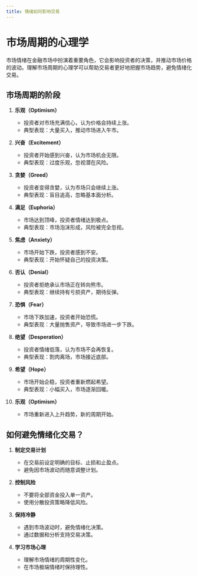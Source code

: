 ```yaml
---
title: 情绪如何影响交易
---
```


# 市场周期的心理学

市场情绪在金融市场中扮演着重要角色，它会影响投资者的决策，并推动市场价格的波动。理解市场周期的心理学可以帮助交易者更好地把握市场趋势，避免情绪化交易。

## **市场周期的阶段**

1. **乐观（Optimism）**
   - 投资者对市场充满信心，认为价格会持续上涨。
   - 典型表现：大量买入，推动市场进入牛市。

2. **兴奋（Excitement）**
   - 投资者开始感到兴奋，认为市场机会无限。
   - 典型表现：过度乐观，忽视潜在风险。

3. **贪婪（Greed）**
   - 投资者变得贪婪，认为市场只会继续上涨。
   - 典型表现：盲目追高，忽略基本面分析。

4. **满足（Euphoria）**
   - 市场达到顶峰，投资者情绪达到极点。
   - 典型表现：市场泡沫形成，风险被完全忽视。

5. **焦虑（Anxiety）**
   - 市场开始下跌，投资者感到不安。
   - 典型表现：开始怀疑自己的投资决策。

6. **否认（Denial）**
   - 投资者拒绝承认市场正在转向熊市。
   - 典型表现：继续持有亏损资产，期待反弹。

7. **恐惧（Fear）**
   - 市场下跌加速，投资者开始恐慌。
   - 典型表现：大量抛售资产，导致市场进一步下跌。

8. **绝望（Desperation）**
   - 投资者情绪低落，认为市场不会再恢复。
   - 典型表现：割肉离场，市场接近底部。

9. **希望（Hope）**
   - 市场开始企稳，投资者重新燃起希望。
   - 典型表现：小幅买入，市场逐渐回暖。

10. **乐观（Optimism）**
    - 市场重新进入上升趋势，新的周期开始。


## 如何避免情绪化交易？

1. **制定交易计划**
   - 在交易前设定明确的目标、止损和止盈点。
   - 避免因市场波动而随意调整计划。

2. **控制风险**
   - 不要将全部资金投入单一资产。
   - 使用分散投资策略降低风险。

3. **保持冷静**
   - 遇到市场波动时，避免情绪化决策。
   - 通过数据和分析支持交易决策。

4. **学习市场心理**
   - 理解市场情绪的周期性变化。
   - 在市场极端情绪时保持理性。

